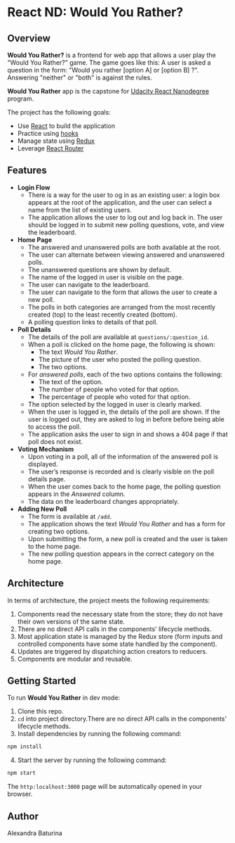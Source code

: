 # React ND: Would You Rather?

## Overview
**Would You Rather?** is a frontend for web app that allows a user play the "Would You Rather?" game. The game goes like this: A user is asked a question in the form: "Would you rather [option A] or [option B] ?". Answering "neither" or "both" is against the rules.

**Would You Rather** app is the capstone for [Udacity React Nanodegree](https://www.udacity.com/course/react-nanodegree--nd019?gclid=Cj0KCQjwrJOMBhCZARIsAGEd4VH6s1AtGuH3NE8TL2ScAp7Q_bEcZmYN70OLRFebZjCVR3Zmr4xCT3waAmMZEALw_wcB&utm_campaign=12712700850_c&utm_keyword=react%20udacity_e&utm_medium=ads_r&utm_source=gsem_brand&utm_term=124530973630) program.

The project has the following goals:
* Use [React](https://reactjs.org/) to build the application
* Practice using [hooks](https://reactjs.org/docs/hooks-overview.html)
* Manage state using [Redux](https://redux.js.org/usage/configuring-your-store)
* Leverage [React Router](https://reactrouter.com/web/guides/quick-start)
## Features
* **Login Flow**
  * There is a way for the user to og in as an existing user: a login box appears at the root of the application, and the user can select a name from the list of existing users.
  * The application allows the user to log out and log back in. The user should be logged in to submit new polling questions, vote, and view the leaderboard.
* **Home Page**
  * The answered and unanswered polls are both available at the root.
  * The user can alternate between viewing answered and unanswered polls.
  * The unanswered questions are shown by default.
  * The name of the logged in user is visible on the page.
  * The user can navigate to the leaderboard.
  * The user can navigate to the form that allows the user to create a new poll.
  * The polls in both categories are arranged from the most recently created (top) to the least recently created (bottom).
  * A polling question links to details of that poll.
* **Poll Details**
  * The details of the poll are available at ```questions/:question_id```.
  * When a poll is clicked on the home page, the following is shown:
    - The text *Would You Rather*.
    - The picture of the user who posted the polling question.
    - The two options.
  * For *answered polls*, each of the two options contains the following:
     - The text of the option.
     - The number of people who voted for that option.
     - The percentage of people who voted for that option.
   * The option selected by the logged in user is clearly marked.
   * When the user is logged in, the details of the poll are shown. If the user is logged out, they are asked to log in before before being able to access the poll.
   * The application asks the user to sign in and shows a 404 page if that poll does not exist.
* **Voting Mechanism**
  * Upon voting in a poll, all of the information of the answered poll is displayed.
  * The user’s response is recorded and is clearly visible on the poll details page.
  * When the user comes back to the home page, the polling question appears in the *Answered* column.
  * The data on the leaderboard changes appropriately.
* **Adding New Poll**
  * The form is available at ```/add```.
  * The application shows the text *Would You Rather* and has a form for creating two options.
  * Upon submitting the form, a new poll is created and the user is taken to the home page.
  * The new polling question appears in the correct category on the home page.
## Architecture
In terms of architecture, the project meets the following requirements:
1. Components read the necessary state from the store; they do not have their own versions of the same state.
2. There are no direct API calls in the components' lifecycle methods.
3. Most application state is managed by the Redux store (form inputs and controlled components have some state handled by the component).
4. Updates are triggered by dispatching action creators to reducers.
5. Components are modular and reusable.
## Getting Started
To run **Would You Rather** in dev mode:
1. Clone this repo.
2. ```cd``` into project directory.There are no direct API calls in the components' lifecycle methods.
3. Install dependencies by running the following command:
```sh
npm install
```
4. Start the server by running the following command:
```sh
npm start
```
The ```http:localhost:3000``` page will be automatically opened in your browser.
## Author
Alexandra Baturina
